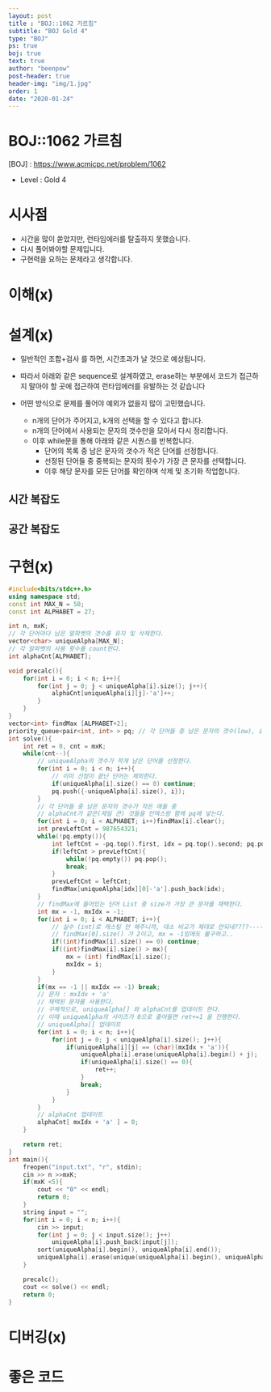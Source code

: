 ```yaml
---
layout: post
title : "BOJ::1062 가르침"
subtitle: "BOJ Gold 4"
type: "BOJ"
ps: true
boj: true
text: true
author: "beenpow"
post-header: true
header-img: "img/1.jpg"
order: 1
date: "2020-01-24"
---
```


# BOJ::1062 가르침
[BOJ] : <https://www.acmicpc.net/problem/1062>
- Level : Gold 4

# 시사점
- 시간을 많이 쏟았지만, 런타임에러를 탈출하지 못했습니다.
- 다시 풀어봐야할 문제입니다.
- 구현력을 요하는 문제라고 생각합니다.

# 이해(x)

# 설계(x)

- 일반적인 조합+검사 를 하면,  시간초과가 날 것으로 예상됩니다.
- 따라서 아래와 같은 sequence로 설계하였고, erase하는 부분에서 코드가 접근하지 말아야 할 곳에
  접근하여 런타임에러를 유발하는 것 같습니다

- 어떤 방식으로 문제를 풀어야 예외가 없을지 많이 고민했습니다.
  - n개의 단어가 주어지고, k개의 선택을 할 수 있다고 합니다.
  - n개의 단어에서 사용되는 문자의 갯수만을 모아서 다시 정리합니다.
  - 이후 while문을 통해 아래와 같은 시퀀스를 반복합니다.
    - 단어의 목록 중 남은 문자의 갯수가 적은 단어를 선정합니다.
    - 선정된 단어들 중 중복되는 문자의 횟수가 가장 큰 문자를 선택합니다.
    - 이후 해당 문자를 모든 단어를 확인하며 삭제 및 초기화 작업합니다.

## 시간 복잡도

## 공간 복잡도

# 구현(x)

```cpp
#include<bits/stdc++.h>
using namespace std;
const int MAX_N = 50;
const int ALPHABET = 27;

int n, mxK;
// 각 단어마다 남은 알파벳의 갯수를 유지 및 삭제한다.
vector<char> uniqueAlpha[MAX_N];
// 각 알파벳의 사용 횟수를 count한다.
int alphaCnt[ALPHABET];

void precalc(){
    for(int i = 0; i < n; i++){
        for(int j = 0; j < uniqueAlpha[i].size(); j++){
            alphaCnt[uniqueAlpha[i][j]-'a']++;
        }
    }
}
vector<int> findMax [ALPHABET+2];
priority_queue<pair<int, int> > pq; // 각 단어들 중 남은 문자의 갯수(low), index(whatever)
int solve(){
    int ret = 0, cnt = mxK;
    while(cnt--){
        // uniqueAlpha의 갯수가 적게 남은 단어를 선정한다.
        for(int i = 0; i < n; i++){
            // 이미 선정이 끝난 단어는 제외한다.
            if(uniqueAlpha[i].size() == 0) continue;
            pq.push({-uniqueAlpha[i].size(), i});
        }
        // 각 단어들 중 남은 문자의 갯수가 작은 애들 중
        // alphaCnt가 같은(제일 큰) 것들을 인덱스랑 함께 pq에 넣는다.
        for(int i = 0; i < ALPHABET; i++)findMax[i].clear();
        int prevLeftCnt = 987654321;
        while(!pq.empty()){
            int leftCnt = -pq.top().first, idx = pq.top().second; pq.pop();
            if(leftCnt > prevLeftCnt){
                while(!pq.empty()) pq.pop();
                break;
            }
            prevLeftCnt = leftCnt;
            findMax[uniqueAlpha[idx][0]-'a'].push_back(idx);
        }
        // findMax에 들어있는 단어 List 중 size가 가장 큰 문자를 채택한다.
        int mx = -1, mxIdx = -1;
        for(int i = 0; i < ALPHABET; i++){
            // 실수 (int)로 캐스팅 안 해주니까, 대소 비교가 제대로 안되네????----------메모
            // findMax[0].size() 가 2이고, mx = -1임에도 불구하고..
            if((int)findMax[i].size() == 0) continue;
            if((int)findMax[i].size() > mx){
                mx = (int) findMax[i].size();
                mxIdx = i;
            }
        }
        if(mx == -1 || mxIdx == -1) break;
        // 문자 : mxIdx + 'a'
        // 채택된 문자를 사용한다.
        // 구체적으로, uniqueAlpha[] 와 alphaCnt를 업데이트 한다.
        // 이때 uniqueAlpha의 사이즈가 0으로 줄어들면 ret+=1 을 진행한다.
        // uniqueAlpha[] 업데이트
        for(int i = 0; i < n; i++){
            for(int j = 0; j < uniqueAlpha[i].size(); j++){
                if(uniqueAlpha[i][j] == (char)(mxIdx + 'a')){
                    uniqueAlpha[i].erase(uniqueAlpha[i].begin() + j);
                    if(uniqueAlpha[i].size() == 0){
                        ret++;
                    }
                    break;
                }
            }
        }
        // alphaCnt 업데이트
        alphaCnt[ mxIdx + 'a' ] = 0;
    }

    return ret;
}
int main(){
    freopen("input.txt", "r", stdin);
    cin >> n >>mxK;
    if(mxK <5){
        cout << "0" << endl;
        return 0;
    }
    string input = "";
    for(int i = 0; i < n; i++){
        cin >> input;
        for(int j = 0; j < input.size(); j++)
            uniqueAlpha[i].push_back(input[j]);
        sort(uniqueAlpha[i].begin(), uniqueAlpha[i].end());
        uniqueAlpha[i].erase(unique(uniqueAlpha[i].begin(), uniqueAlpha[i].end()), uniqueAlpha[i].end());
    }

    precalc();
    cout << solve() << endl;
    return 0;
}
```

# 디버깅(x)

# 좋은 코드


